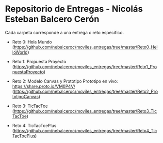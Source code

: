 # Repositorio de Entregas - Nicolás Esteban Balcero Cerón

Cada carpeta corresponde a una entrega o reto especifico.

- Reto 0: Hola Mundo (https://github.com/nebalceroc/moviles_entregas/tree/master/Reto0_HelloWorld)

 - Reto 1: Propuesta Proyecto
 (https://github.com/nebalceroc/moviles_entregas/tree/master/Reto1_PropuestaProyecto)

 - Reto 2: Modelo Canvas y Prototipo
 Prototipo en vivo: https://share.proto.io/VM0P4V/
 (https://github.com/nebalceroc/moviles_entregas/tree/master/Reto2_PrototipoCanvas)

 - Reto 3: TicTacToe
 (https://github.com/nebalceroc/moviles_entregas/tree/master/Reto3_TicTacToe)

 - Reto 4: TicTacToePlus
 (https://github.com/nebalceroc/moviles_entregas/tree/master/Reto4_TicTacToePlus)
